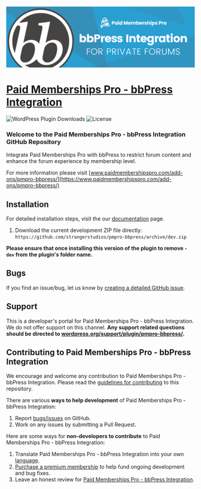 ![](pmpro-bbpress-banner.png)

# [Paid Memberships Pro - bbPress Integration](https://www.paidmembershipspro.com/add-ons/pmpro-bbpress/) #
[comment]: # (Generate badges from shields.io, only works for .org plugins to get other stats etc. We'd have to create our own endpoints for Premium plugins)

![WordPress Plugin Downloads](https://img.shields.io/wordpress/plugin/dy/pmpro-bbpress?style=flat-square) ![License](https://img.shields.io/badge/license-GPL--2.0%2B-red.svg?style=flat-square)

### Welcome to the Paid Memberships Pro - bbPress Integration GitHub Repository
Integrate Paid Memberships Pro with bbPress to restrict forum content and enhance the forum experience by membership level.

For more information please visit [www.paidmembershipspro.com/add-ons/pmpro-bbpress/](https://www.paidmembershipspro.com/add-ons/pmpro-bbpress/)

## Installation ##
For detailed installation steps, visit the our [documentation](https://www.paidmembershipspro.com/add-ons/pmpro-bbpress/) page.

1. Download the current development ZIP file directly: `https://github.com/strangerstudios/pmpro-bbpress/archive/dev.zip`

**Please ensure that once installing this version of the plugin to remove `-dev` from the plugin's folder name.**

## Bugs ##
If you find an issue/bug, let us know by [creating a detailed GitHub issue](https://github.com/strangerstudios/pmpro-bbpress/issues/new).

## Support ##
This is a developer's portal for Paid Memberships Pro - bbPress Integration. We do not offer support on this channel. **Any support related questions should be directed to [wordpress.org/support/plugin/pmpro-bbpress/](https://wordpress.org/support/plugin/pmpro-bbpress/).**

## Contributing to Paid Memberships Pro - bbPress Integration ##
We encourage and welcome any contribution to Paid Memberships Pro - bbPress Integration. Please read the [guidelines for contributing](https://github.com/strangerstudios/pmpro-bbpress/blob/dev/.github/CONTRIBUTING.md) to this repository.

There are various **ways to help development** of Paid Memberships Pro - bbPress Integration:

1. Report [bugs/issues](https://github.com/strangerstudios/pmpro-bbpress/issues/new) on GitHub.
2. Work on any issues by submitting a Pull Request.

Here are some ways for **non-developers to contribute** to Paid Memberships Pro - bbPress Integration:

1. Translate Paid Memberships Pro - bbPress Integration into your own [language](https://www.paidmembershipspro.com/paid-memberships-pro-in-your-language/).
2. [Purchase a premium membership](https://paidmembershipspro.com/pricing/) to help fund ongoing development and bug fixes.
3. Leave an honest review for [Paid Memberships Pro - bbPress Integration](https://wordpress.org/support/plugin/pmpro-bbpress/reviews/#new-post).
